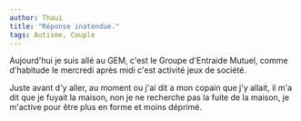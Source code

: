 ```yaml
---
author: Thaui
title: "Réponse inatendue."
tags: Autisme, Couple
---
```


Aujourd'hui je suis allé au GEM, c'est le Groupe d'Entraide Mutuel, comme d'habitude le mercredi après midi c'est activité jeux de société.

Juste avant d'y aller, au moment ou j'ai dit a mon copain que j'y allait, il m'a dit que je fuyait la maison, non je ne recherche pas la fuite de la maison, je m'active pour être plus en forme et moins déprimé.
